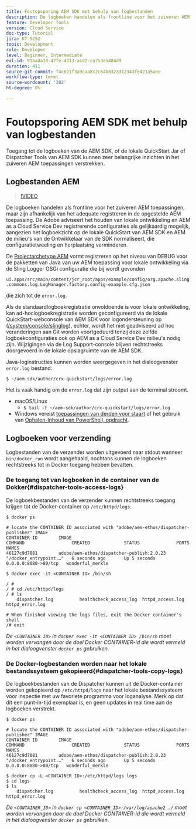 ```yaml
---
title: Foutopsporing AEM SDK met behulp van logbestanden
description: De logboeken handelen als frontline voor het zuiveren AEM toepassingen, maar zijn afhankelijk van het adequate registreren in de opgestelde AEM toepassing.
feature: Developer Tools
version: Cloud Service
doc-type: Tutorial
jira: KT-5252
topic: Development
role: Developer
level: Beginner, Intermediate
exl-id: 91aa4a10-47fe-4313-acd2-ca753e5484d9
duration: 411
source-git-commit: f4c621f3a9caa8c2c64b8323312343fe421a5aee
workflow-type: tm+mt
source-wordcount: '382'
ht-degree: 0%

---
```


# Foutopsporing AEM SDK met behulp van logbestanden

Toegang tot de logboeken van de AEM SDK, of de lokale QuickStart Jar of Dispatcher Tools van AEM SDK kunnen zeer belangrijke inzichten in het zuiveren AEM toepassingen verstrekken.

## Logbestanden AEM

>[!VIDEO](https://video.tv.adobe.com/v/34334?quality=12&learn=on)

De logboeken handelen als frontline voor het zuiveren AEM toepassingen, maar zijn afhankelijk van het adequate registreren in de opgestelde AEM toepassing. De Adobe adviseert het houden van lokale ontwikkeling en AEM as a Cloud Service Dev registrerende configuraties als gelijkaardig mogelijk, aangezien het logboekzicht op de lokale QuickStart van AEM SDK en AEM de milieu&#39;s van de Ontwikkelaar van de SDK normaliseert, die configuratietweeling en herplaatsing verminderen.

De [Projectarchetype AEM](https://github.com/adobe/aem-project-archetype) vormt registreren op het niveau van DEBUG voor de pakketten van Java van uw AEM toepassing voor lokale ontwikkeling via de Sling Logger OSGi configuratie die bij wordt gevonden

`ui.apps/src/main/content/jcr_root/apps/example/config/org.apache.sling.commons.log.LogManager.factory.config-example.cfg.json`

die zich tot de `error.log`.

Als de standaardlogboekregistratie onvoldoende is voor lokale ontwikkeling, kan ad-hoclogboekregistratie worden geconfigureerd via de lokale QuickStart-webconsole van AEM SDK voor logondersteuning op ([/system/console/slinglog](http://localhost:4502/system/console/slinglog)), echter, wordt het niet geadviseerd ad hoc veranderingen aan Git worden voortgeduurd tenzij deze zelfde logboekconfiguraties ook op AEM as a Cloud Service Dev milieu&#39;s nodig zijn. Wijzigingen via de Log Support-console blijven rechtstreeks doorgevoerd in de lokale opslagruimte van de AEM SDK.

Java-loginstructies kunnen worden weergegeven in het dialoogvenster `error.log` bestand:

```
$ ~/aem-sdk/author/crx-quickstart/logs/error.log
```

Het is vaak handig om de `error.log` dat zijn output aan de terminal stroomt.

+ macOS/Linux
   + `$ tail -f ~/aem-sdk/author/crx-quickstart/logs/error.log`
+ Windows vereist [toepassingen van derden voor staart](https://stackoverflow.com/questions/187587/a-windows-equivalent-of-the-unix-tail-command) of het gebruik van [Ophalen-Inhoud van PowerShell, opdracht](https://stackoverflow.com/a/46444596/133936).

## Logboeken voor verzending

Logbestanden van de verzender worden uitgevoerd naar stdout wanneer `bin/docker_run` wordt aangehaald, nochtans kunnen de logboeken rechtstreeks tot in Docker toegang hebben bevatten.

### De toegang tot van logboeken in de container van de Dokker{#dispatcher-tools-access-logs}

De logboekbestanden van de verzender kunnen rechtstreeks toegang krijgen tot de Docker-container op `/etc/httpd/logs`.

```shell
$ docker ps

# locate the CONTAINER ID associated with "adobe/aem-ethos/dispatcher-publisher" IMAGE
CONTAINER ID        IMAGE                                       COMMAND                  CREATED             STATUS              PORTS                  NAMES
46127c9d7081        adobe/aem-ethos/dispatcher-publish:2.0.23   "/docker_entrypoint.…"   6 seconds ago       Up 5 seconds        0.0.0.0:8080->80/tcp   wonderful_merkle

$ docker exec -it <CONTAINER ID> /bin/sh

/ # 
/ # cd /etc/httpd/logs
/ # ls
    dispatcher.log          healthcheck_access_log  httpd_access.log        httpd_error.log

# When finished viewing the logs files, exit the Docker container's shell
/# exit
```

_De `<CONTAINER ID>` in `docker exec -it <CONTAINER ID> /bin/sh` moet worden vervangen door de doel Docker CONTAINER-id die wordt vermeld in het dialoogvenster `docker ps` gebruiken._


### De Docker-logbestanden worden naar het lokale bestandssysteem gekopieerd{#dispatcher-tools-copy-logs}

De logboekbestanden van de Dispatcher kunnen uit de Docker-container worden gekopieerd op `/etc/httpd/logs` naar het lokale bestandssysteem voor inspectie met uw favoriete programma voor loganalyse. Merk op dat dit een punt-in-tijd exemplaar is, en geen updates in real time aan de logboeken verstrekt.

```shell
$ docker ps

# locate the CONTAINER ID associated with "adobe/aem-ethos/dispatcher-publisher" IMAGE
CONTAINER ID        IMAGE                                       COMMAND                  CREATED             STATUS              PORTS                  NAMES
46127c9d7081        adobe/aem-ethos/dispatcher-publish:2.0.23   "/docker_entrypoint.…"   6 seconds ago       Up 5 seconds        0.0.0.0:8080->80/tcp   wonderful_merkle

$ docker cp -L <CONTAINER ID>:/etc/httpd/logs logs 
$ cd logs
$ ls
    dispatcher.log          healthcheck_access_log  httpd_access.log        httpd_error.log
```

_De `<CONTAINER_ID>` in `docker cp <CONTAINER_ID>:/var/log/apache2 ./` moet worden vervangen door de doel Docker CONTAINER-id die wordt vermeld in het dialoogvenster `docker ps` gebruiken._
